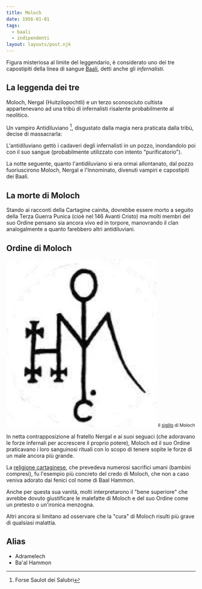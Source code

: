 ```yaml
---
title: Moloch
date: 1956-01-01
tags:
  - baali
  - indipendenti
layout: layouts/post.njk
---
```


Figura misteriosa al limite del leggendario, è considerato uno dei tre capostipiti della linea di sangue [Baali](/tags/baali), detti anche gli _infernalisti_.

## La leggenda dei tre

Moloch, Nergal (Huitzilopochtli) e un terzo sconosciuto cultista appartenevano ad una tribù di infernalisti risalente probabilmente al neolitico.

Un vampiro Antidiluviano [^antidiluviano], disgustato dalla magia nera praticata dalla tribù, decise di massacrarla:

[^antidiluviano]: Forse Saulot dei Salubri

L'antidiluviano gettò i cadaveri degli infernalisti in un pozzo, inondandolo poi con il suo sangue (probabilmente utilizzato con intento "purificatorio").

La notte seguente, quanto l'antidiluviano si era ormai allontanato, dal pozzo fuoriuscirono Moloch, Nergal e l'Innominato, divenuti vampiri e capostipiti dei Baali.

## La morte di Moloch

Stando ai racconti della Cartagine cainita, dovrebbe essere morto a seguito della Terza Guerra Punica (cioè nel 146 Avanti Cristo) ma molti membri del suo Ordine pensano sia ancora vivo ed in torpore, manovrando il clan analogalmente a quanto farebbero altri antidiluviani.

## Ordine di Moloch

![sigillo](/img/marchio.jpg)
<small>Il [sigillo](/database/marchio-di-moloch) di Moloch</small>

In netta contrapposizione al fratello Nergal e ai suoi seguaci (che adoravano le forze infernali per accrescere il proprio potere), Moloch ed il suo Ordine praticavano i loro sanguinosi rituali con lo scopo di tenere sopite le forze di un male ancora più grande.

La [religione cartaginese](https://it.wikiversity.org/wiki/Religione_cartaginese), che prevedeva numerosi sacrifici umani (bambini compresi), fu l'esempio più concreto del credo di Moloch, che non a caso veniva adorato dai fenici col nome di Baal Hammon.

Anche per questa sua vanità, molti interpretarono il "bene superiore" che avrebbe dovuto giustificare le malefatte di Moloch e del suo Ordine come un pretesto o un'ironica menzogna. 

Altri ancora si limitano ad osservare che la "cura" di Moloch risulti più grave di qualsiasi malattia.

## Alias

- Adramelech
- Ba'al Hammon